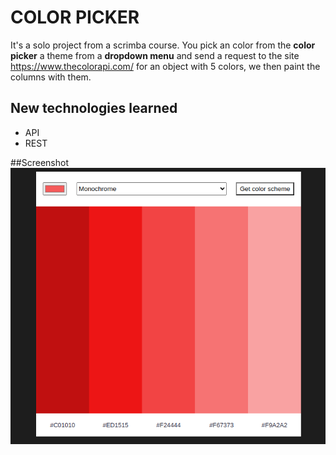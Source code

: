 # COLOR PICKER
It's a solo project from a scrimba course. You pick an color from the **color picker** a theme from a **dropdown menu** and send a request to the site https://www.thecolorapi.com/ for an object with 5 colors, we then paint the columns with them.

## New technologies learned
- API
- REST

##Screenshot
![](Screenshot.png)